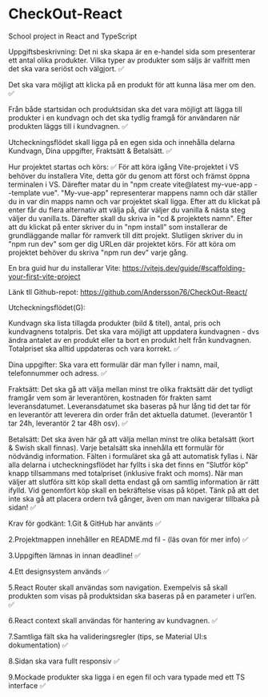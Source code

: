 # CheckOut-React
School project in React and TypeScript

Uppgiftsbeskrivning:
Det ni ska skapa är en e-handel sida som presenterar ett antal olika produkter. Vilka typer av produkter som säljs är valfritt men det ska vara seriöst och välgjort. ✅ 

Det ska vara möjligt att klicka på en produkt för att kunna läsa mer om den. ✅ 

Från både startsidan och produktsidan ska det vara möjligt att lägga till produkter i en kundvagn och det ska tydlig framgå för användaren när produkten läggs till i kundvagnen. ✅ 

Utcheckningsflödet skall ligga på en egen sida och innehålla delarna Kundvagn, Dina uppgifter, Fraktsätt & Betalsätt. ✅ 


Hur projektet startas och körs: ✅ 
För att köra igång Vite-projektet i VS behöver du installera Vite, detta gör du genom att först och främst öppna terminalen i VS. Därefter matar du in "npm create vite@latest my-vue-app --template vue". "My-vue-app" representerar mappens namn och där ställer du in var din mapps namn och var projektet skall ligga. Efter att du klickat på enter får du flera alternativ att välja på, där väljer du vanilla & nästa steg väljer du vanilla.ts. Därefter skall du skriva in "cd & projektets namn". Efter att du klickat på enter skriver du in "npm install" som installerar de grundläggande mallar för ramverk till ditt projekt. Slutligen skriver du in "npm run dev" som ger dig URLen där projektet körs. För att köra om projektet behöver du skriva "npm run dev" varje gång. 

En bra guid hur du installerar Vite:
https://vitejs.dev/guide/#scaffolding-your-first-vite-project


Länk tll Github-repot:
https://github.com/Andersson76/CheckOut-React/

Utcheckningsflödet(G):

Kundvagn ska lista tillagda produkter (bild & titel), antal, pris och kundvagnens totalpris. Det ska vara möjligt att uppdatera kundvagnen - dvs ändra antalet av en produkt eller ta bort en produkt helt från kundvagnen. Totalpriset ska alltid uppdateras och vara korrekt. ✅ 

Dina uppgifter: Ska vara ett formulär där man fyller i namn, mail, telefonnummer och adress. ✅ 

Fraktsätt: Det ska gå att välja mellan minst tre olika fraktsätt där det tydligt framgår vem som är leverantören, kostnaden för frakten samt leveransdatumet. Leveransdatumet ska baseras på hur lång tid det tar för en leverantör att leverera din order från det aktuella datumet. (leverantör 1 tar 24h, leverantör 2 tar 48h osv). ✅ 

Betalsätt: Det ska även här gå att välja mellan minst tre olika betalsätt (kort & Swish skall finnas). Varje betalsätt ska innehålla ett formulär för nödvändig information. Fälten i formuläret ska gå att automatisk fyllas i. När alla delarna i utcheckningsflödet har fyllts i ska det finns en ”Slutför köp” knapp tillsammans med totalpriset (inklusive frakt och moms). När man väljer att slutföra sitt köp skall detta endast gå om samtlig information är rätt ifylld. Vid genomfört köp skall en bekräftelse visas på köpet. Tänk på att det inte ska gå att placera ordern två gånger, även om man navigerar tillbaka på sidan! ✅ 



Krav för godkänt:
1.Git & GitHub har använts ✅ 

2.Projektmappen innehåller en README.md fil - (läs ovan för mer info) ✅ 

3.Uppgiften lämnas in innan deadline! ✅ 

4.Ett designsystem används ✅ 

5.React Router skall användas som navigation. Exempelvis så skall produkten som visas på produktsidan ska baseras på en parameter i url’en. ✅ 

6.React context skall användas för hantering av kundvagnen. ✅ 

7.Samtliga fält ska ha valideringsregler (tips, se Material UI:s dokumentation) ✅ 

8.Sidan ska vara fullt responsiv ✅ 

9.Mockade produkter ska ligga i en egen fil och vara typade med ett TS interface ✅ 

